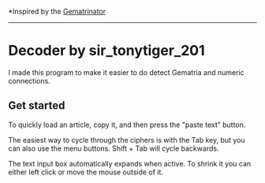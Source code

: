 *Inspired by the [Gematrinator](https://www.gematrinator.com/calculator)

---

# Decoder by sir_tonytiger_201

I made this program to make it easier to do detect Gematria and numeric connections.

## Get started

To quickly load an article, copy it, and then press the "paste text" button.

The easiest way to cycle through the ciphers is with the Tab key, but you can also use the menu buttons. Shift + Tab will cycle backwards.

The text input box automatically expands when active. To shrink it you can either left click or move the mouse outside of it.
